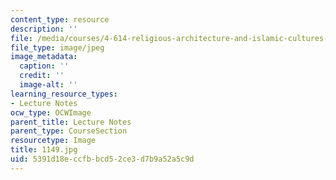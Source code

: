 ```yaml
---
content_type: resource
description: ''
file: /media/courses/4-614-religious-architecture-and-islamic-cultures-fall-2002/5391d18eccfbbcd52ce3d7b9a52a5c9d_1149.jpg
file_type: image/jpeg
image_metadata:
  caption: ''
  credit: ''
  image-alt: ''
learning_resource_types:
- Lecture Notes
ocw_type: OCWImage
parent_title: Lecture Notes
parent_type: CourseSection
resourcetype: Image
title: 1149.jpg
uid: 5391d18e-ccfb-bcd5-2ce3-d7b9a52a5c9d
---
```

